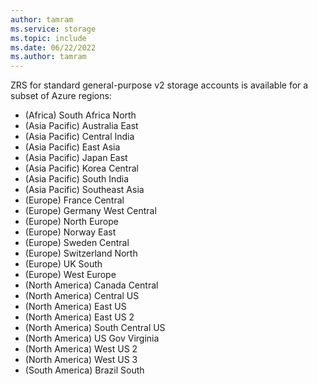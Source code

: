 ```yaml
---
author: tamram
ms.service: storage
ms.topic: include
ms.date: 06/22/2022
ms.author: tamram
---
```


ZRS for standard general-purpose v2 storage accounts is available for a subset of Azure regions:

- (Africa) South Africa North
- (Asia Pacific) Australia East
- (Asia Pacific) Central India
- (Asia Pacific) East Asia
- (Asia Pacific) Japan East
- (Asia Pacific) Korea Central
- (Asia Pacific) South India
- (Asia Pacific) Southeast Asia
- (Europe) France Central
- (Europe) Germany West Central
- (Europe) North Europe
- (Europe) Norway East
- (Europe) Sweden Central
- (Europe) Switzerland North
- (Europe) UK South
- (Europe) West Europe
- (North America) Canada Central
- (North America) Central US
- (North America) East US
- (North America) East US 2
- (North America) South Central US
- (North America) US Gov Virginia
- (North America) West US 2
- (North America) West US 3
- (South America) Brazil South
